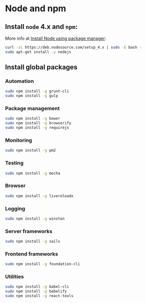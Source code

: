 # Node and npm

## Install `node` 4.x and `npm`:

More info at [Install Node using package manager](https://nodejs.org/en/download/package-manager/#debian-and-ubuntu-based-linux-distributions):

```bash
curl -sL https://deb.nodesource.com/setup_4.x | sudo -E bash -
sudo apt-get install -y nodejs
```

## Install global packages

### Automation

```bash
sudo npm install -g grunt-cli
sudo npm install -g gulp
```

### Package management

```bash
sudo npm install -g bower
sudo npm install -g browserify
sudo npm install -g requirejs
```

### Monitoring

```bash
sudo npm install -g pm2
```

### Testing

```bash
sudo npm install -g mocha
```

### Browser

```bash
sudo npm install -g livereloadx
```

### Logging

```bash
sudo npm install -g winston
```

### Server frameworks

```bash
sudo npm install -g sails
```

### Frontend frameworks

```bash
sudo npm install -g foundation-cli
```

### Utilities

```bash
sudo npm install -g babel-cli
sudo npm install -g babelify
sudo npm install -g react-tools
```
